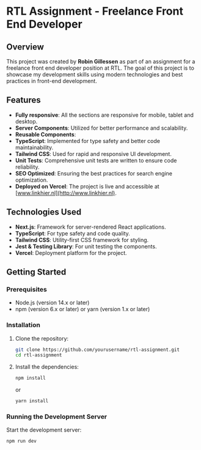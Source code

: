 # RTL Assignment - Freelance Front End Developer

## Overview

This project was created by **Robin Gillessen** as part of an assignment for a freelance front end developer position at RTL. The goal of this project is to showcase my development skills using modern technologies and best practices in front-end development.

## Features

- **Fully responsive**: All the sections are responsive for mobile, tablet and desktop.
- **Server Components**: Utilized for better performance and scalability.
- **Reusable Components**:
- **TypeScript**: Implemented for type safety and better code maintainability.
- **Tailwind CSS**: Used for rapid and responsive UI development.
- **Unit Tests**: Comprehensive unit tests are written to ensure code reliability.
- **SEO Optimized**: Ensuring the best practices for search engine optimization.
- **Deployed on Vercel**: The project is live and accessible at [www.linkhier.nl](http://www.linkhier.nl).

## Technologies Used

- **Next.js**: Framework for server-rendered React applications.
- **TypeScript**: For type safety and code quality.
- **Tailwind CSS**: Utility-first CSS framework for styling.
- **Jest & Testing Library**: For unit testing the components.
- **Vercel**: Deployment platform for the project.

## Getting Started

### Prerequisites

- Node.js (version 14.x or later)
- npm (version 6.x or later) or yarn (version 1.x or later)

### Installation

1. Clone the repository:

   ```bash
   git clone https://github.com/yourusername/rtl-assignment.git
   cd rtl-assignment
   ```

2. Install the dependencies:

   ```bash
   npm install
   ```

   or

   ```bash
   yarn install
   ```

### Running the Development Server

Start the development server:

```bash
npm run dev
```
